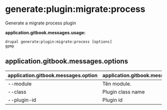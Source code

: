 # generate:plugin:migrate:process
Generate a migrate process plugin

**application.gitbook.messages.usage:**
```
drupal generate:plugin:migrate:process [options]
gpmp
```

## application.gitbook.messages.options
application.gitbook.messages.option | application.gitbook.messages.details
-------|-------------
--module | Tên module.
--class | Plugin class name
--plugin-id | Plugin id

